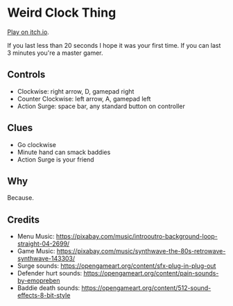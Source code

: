 # Weird Clock Thing

[Play on itch.io](https://deplicator.itch.io/weird-clock-thing).

If you last less than 20 seconds I hope it was your first time. If you can last
3 minutes you're a master gamer.

## Controls

- Clockwise: right arrow, D, gamepad right
- Counter Clockwise: left arrow, A, gamepad left
- Action Surge: space bar, any standard button on controller

## Clues

- Go clockwise
- Minute hand can smack baddies
- Action Surge is your friend

## Why

Because.

## Credits

- Menu Music: https://pixabay.com/music/introoutro-background-loop-straight-04-2699/
- Game Music: https://pixabay.com/music/synthwave-the-80s-retrowave-synthwave-143303/
- Surge sounds: https://opengameart.org/content/sfx-plug-in-plug-out
- Defender hurt sounds: https://opengameart.org/content/pain-sounds-by-emopreben
- Baddie death sounds: https://opengameart.org/content/512-sound-effects-8-bit-style​
​
